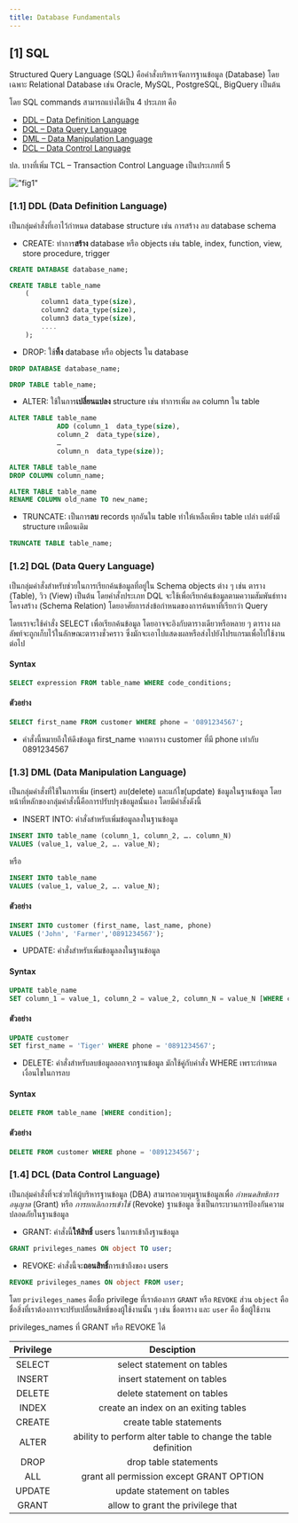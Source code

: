```yaml
---
title: Database Fundamentals
---
```


## [1] SQL

Structured Query Language (SQL) คือคำสั่งบริหารจัดการฐานข้อมูล (Database) โดยเฉพาะ Relational Database เช่น Oracle, MySQL, PostgreSQL, BigQuery เป็นต้น

โดย SQL commands สามารถแบ่งได้เป็น 4 ประเภท คือ
* [DDL – Data Definition Language](#11-ddl-data-definition-language)
* [DQL – Data Query Language](#12-dql-data-query-language)
* [DML – Data Manipulation Language](#13-dml-data-manipulation-language)
* [DCL – Data Control Language](#14-dcl-data-control-language)

ปล. บางที่เพิ่ม TCL – Transaction Control Language เป็นประเภทที่ 5

!["fig1"](https://media.geeksforgeeks.org/wp-content/uploads/20210920153429/new.png)

### [1.1] DDL (Data Definition Language)

เป็นกลุ่มคำสั่งที่เอาไว้กำหนด database structure เช่น การสร้าง ลบ database schema

* CREATE: ทำการ**สร้าง** database หรือ objects เช่น table, index, function, view, store procedure, trigger

```sql
CREATE DATABASE database_name;
```

```sql
CREATE TABLE table_name
    (
        column1 data_type(size),
        column2 data_type(size),
        column3 data_type(size),
        ....
    );
```

* DROP: ใช้**ทิ้ง** database หรือ objects ใน database

```sql
DROP DATABASE database_name;
```

```sql
DROP TABLE table_name;
```

* ALTER: ใช้ในการ**เปลี่ยนแปลง** structure เช่น ทำการเพิ่ม ลด column ใน table

```sql
ALTER TABLE table_name
            ADD (column_1  data_type(size),
            column_2  data_type(size),
            …
            column_n  data_type(size));
```

```sql
ALTER TABLE table_name
DROP COLUMN column_name;
```

```sql
ALTER TABLE table_name
RENAME COLUMN old_name TO new_name;
```

* TRUNCATE: เป็นการ**ลบ** records ทุกอันใน table ทำให้เหลือเพียง table เปล่า แต่ยังมี structure เหมือนเดิม

```sql
TRUNCATE TABLE table_name;
```

### [1.2] DQL (Data Query Language)

เป็นกลุ่มคำสั่งสำหรับช่วยในการเรียกค้นข้อมูลที่อยู่ใน Schema objects ต่าง ๆ เช่น ตาราง (Table), วิว (View) เป็นต้น โดยคำสั่งประเภท DQL จะใช้เพื่อเรียกค้นข้อมูลตามความสัมพันธ์ทางโครงสร้าง (Schema Relation) โดยอาศัยการส่งข้อกำหนดของการค้นหาที่เรียกว่า Query

โดยเราจะใช้คำสั่ง SELECT เพื่อเรียกค้นข้อมูล โดยอาจจะอิงกับตารางเดียวหรือหลาย ๆ ตาราง ผลลัพท์จะถูกเก็บไว้ในลักษณะตารางชั่วคราว ซึ่งมักจะเอาไปแสดงผลหรือส่งไปยังโปรแกรมเพื่อไปใช้งานต่อไป

#### Syntax
```sql
SELECT expression FROM table_name WHERE code_conditions;
```

#### ตัวอย่าง
```sql
SELECT first_name FROM customer WHERE phone = '0891234567';
```
* คำสั่งนี้หมายถึงให้ดึงข้อมูล first_name จากตาราง customer ที่มี phone เท่ากับ 0891234567

### [1.3] DML (Data Manipulation Language)
เป็นกลุ่มคำสั่งที่ใช้ในการเพิ่ม (insert) ลบ(delete) และแก้ไข(update) ข้อมูลในฐานข้อมูล โดยหน้าที่หลักของกลุ่มคำสั่งนี้คือการปรับปรุงข้อมูลนั้นเอง โดยมีคำสั่งดังนี้

* INSERT INTO: คำสั่งสำหรับเพิ่มข้อมูลลงในฐานข้อมูล
```sql
INSERT INTO table_name (column_1, column_2, …. column_N)
VALUES (value_1, value_2, …. value_N);
```

หรือ

```sql
INSERT INTO table_name
VALUES (value_1, value_2, …. value_N);
```

#### ตัวอย่าง
```sql
INSERT INTO customer (first_name, last_name, phone)
VALUES ('John', 'Farmer','0891234567');
```

* UPDATE: คำสั่งสำหรับเพิ่มข้อมูลลงในฐานข้อมูล
#### Syntax
```sql
UPDATE table_name
SET column_1 = value_1, column_2 = value_2, column_N = value_N [WHERE condition];
```
#### ตัวอย่าง
```sql
UPDATE customer
SET first_name = 'Tiger' WHERE phone = '0891234567';
```

* DELETE: คำสั่งสำหรับลบข้อมูลออกจากฐานข้อมูล มักใช้คู่กับคำสั่ง WHERE เพราะกำหนดเงื่อนไขในการลบ

#### Syntax
```sql
DELETE FROM table_name [WHERE condition];
```

#### ตัวอย่าง
```sql
DELETE FROM customer WHERE phone = '0891234567';
```

### [1.4] DCL (Data Control Language)
เป็นกลุ่มคำสั่งที่จะช่วยให้ผู้บริหารฐานข้อมูล (DBA)
สามารถควบคุมฐานข้อมูลเพื่อ *กำหนดสิทธิการอนุญาต* (Grant)  หรือ *การยกเลิกการเข้าใช้* (Revoke) ฐานข้อมูล ซึ่งเป็นกระบวนการป้องกันความปลอดภัยในฐานข้อมูล

* GRANT: คำสั่งนี้**ให้สิทธิ์** users ในการเข้าถึงฐานข้อมูล

```sql
GRANT privileges_names ON object TO user;
```

* REVOKE: คำสั่งนี้จะ**ถอนสิทธิ์**การเข้าถึงของ users

```sql
REVOKE privileges_names ON object FROM user;
```

โดย `privileges_names` คือชื่อ privilege ที่เราต้องการ `GRANT` หรือ `REVOKE` ส่วน `object` คือชื่อสิ่งที่เราต้องการจะปรับเปลี่ยนสิทธิ์ของผู้ใช้งานนั้น ๆ เช่น ชื่อตาราง และ `user` คือ ชื่อผู้ใช้งาน

privileges_names ที่ GRANT หรือ REVOKE ได้

| **Privilege** |                         **Desciption**                        |
|:-------------:|:-------------------------------------------------------------:|
|     SELECT    | select statement on tables                                    |
|     INSERT    | insert statement on tables                                    |
|     DELETE    | delete statement on tables                                    |
|     INDEX     | create an index on an exiting tables                          |
|     CREATE    | create table statements                                       |
|     ALTER     | ability to perform alter table to change the table definition |
|      DROP     | drop table statements                                         |
|      ALL      | grant all permission except GRANT OPTION                      |
|     UPDATE    | update statement on tables                                    |
|     GRANT     | allow to grant the privilege that                             |
